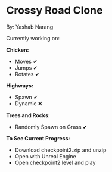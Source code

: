 # Crossy Road Clone
By: Yashab Narang

Currently working on:

**Chicken:**
* Moves ✔
* Jumps ✔
* Rotates ✔

**Highways:**
* Spawn ✔
* Dynamic ❌

**Trees and Rocks:**
* Randomly Spawn on Grass ✔

**To See Current Progress:** 
* Download checkpoint2.zip and unzip
* Open with Unreal Engine
* Open checkpoint2 level and play
